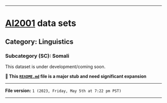 
***

# [AI2001](https://github.com/seanpm2001/AI2001/) data sets

## Category: Linguistics

### Subcategory (SC): Somali

This dataset is under development/coming soon.

**🌱️ This [`README.md`](/README.md) file is a major stub and need significant expansion**

***

**File version:** `1 (2023, Friday, May 5th at 7:22 pm PST)`

***
